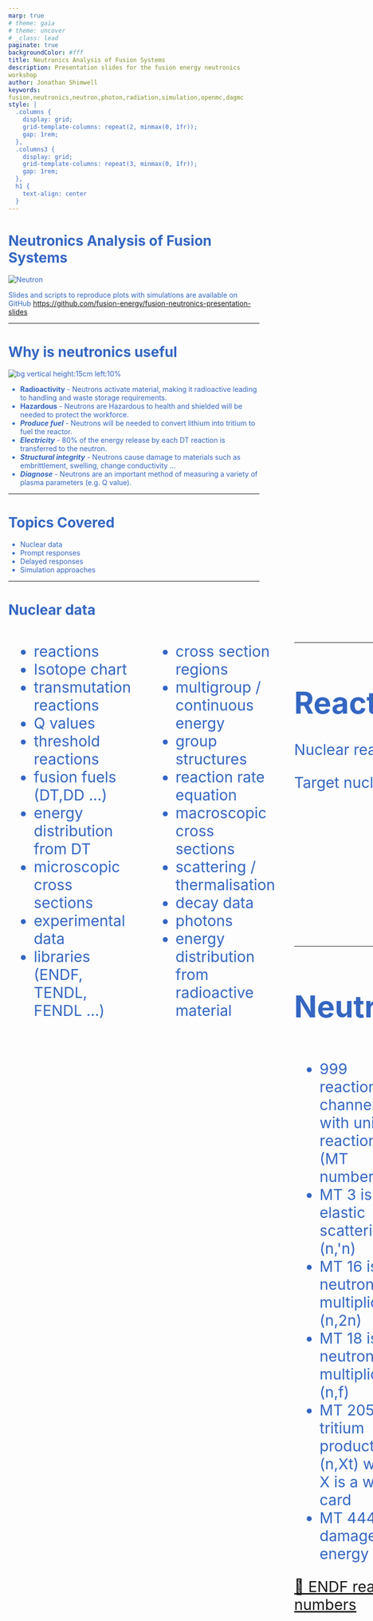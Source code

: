 ```yaml
---
marp: true
# theme: gaia
# theme: uncover
# _class: lead
paginate: true
backgroundColor: #fff
title: Neutronics Analysis of Fusion Systems
description: Presentation slides for the fusion energy neutronics workshop
author: Jonathan Shimwell
keywords: fusion,neutronics,neutron,photon,radiation,simulation,openmc,dagmc
style: |
  .columns {
    display: grid;
    grid-template-columns: repeat(2, minmax(0, 1fr));
    gap: 1rem;
  },
  .columns3 {
    display: grid;
    grid-template-columns: repeat(3, minmax(0, 1fr));
    gap: 1rem;
  },
  h1 {
    text-align: center
  }
---
```


<style>
  :root {
    --color-background: #fff;
    --color-foreground: #333;
    --color-highlight: #f96;
    --color-dimmed: #888;
    font-family: 'Century Gothic';
    color: #3466C2
  }
  {
    font-size: 29px
  }
  code {
    white-space : pre-wrap !important;
    word-break: break-word;
  }
  .columns {
    display: grid;
  }
  h1 {
    justify-content: center;
  }
  section {
    justify-content: start;
  }
  img[alt~="bottom-right"] {
    position: absolute;
    top: 90%;
    right: 1%;
  }
</style>

# Neutronics Analysis of Fusion Systems

![Neutron](images/cover.png)
<!-- ![bottom-right](logo) -->

Slides and scripts to reproduce plots with simulations are available on GitHub
https://github.com/fusion-energy/fusion-neutronics-presentation-slides

---


# Why is neutronics useful


![bg vertical height:15cm left:10%](images/why_neutronics.png)
- **Radioactivity** - Neutrons activate material, making it radioactive leading to handling and waste storage requirements.​
- **Hazardous** - Neutrons are Hazardous to health and shielded will be needed to protect the workforce.​
- ***Produce fuel*** - Neutrons will be needed to convert lithium into tritium to fuel the reactor.​
- ***Electricity*** - 80% of the energy release by each DT reaction is transferred to the neutron.​
- ***Structural integrity*** - Neutrons cause damage to materials such as embrittlement, swelling, change conductivity …​
- ***Diagnose*** - Neutrons are an important method of measuring a variety of plasma parameters (e.g. Q value).​

---

# Topics Covered

- Nuclear data
- Prompt responses
- Delayed responses
- Simulation approaches

---





# Nuclear data

<div class="columns"  style="font-size: 30px;">
<div>

  - reactions
  - Isotope chart
  - transmutation reactions
  - Q values
  - threshold reactions
  - fusion fuels (DT,DD ...)
  - energy distribution from DT
  - microscopic cross sections
  - experimental data
  - libraries (ENDF, TENDL, FENDL ...)
</div>
<div>

  - cross section regions
  - multigroup / continuous energy
  - group structures
  - reaction rate equation
  - macroscopic cross sections
  - scattering / thermalisation
  - decay data
  - photons
  - energy distribution from radioactive material

  <!-- - energy angle plot
  - energy energy plot
  - pathlength
  - equation for logarithmic energy loss
  - transmutation to unstable -->
  <!-- - electrons
  - other particles -->

</div>
<div>

---

# Reactions

Nuclear reactions notation

Target nuclei (incident projectile, resulting fragments) resulting nuclei
<html>
  <body>
    <svg height="250" width="100%" xmlns="http://www.w3.org/2000/svg">
      <text x="40%" y="50" fill="red" font-size="35">Be9(n,2n)2He4</text>
      <line x1="40%" y1="60" x2="20%" y2="200" style="stroke:red;stroke-width:2" />
      <line x1="47%" y1="60" x2="40%" y2="200" style="stroke:red;stroke-width:2" />
      <line x1="50%" y1="60" x2="66%" y2="200" style="stroke:red;stroke-width:2" />
      <line x1="60%" y1="60" x2="85%" y2="200" style="stroke:red;stroke-width:2" />
      <text x="15%" y="230" fill="red" font-size="35">Target</text>
      <text x="35%" y="230" fill="red" font-size="35">Projectile</text>
      <text x="60%" y="230" fill="red" font-size="35">Product</text>
      <text x="80%" y="230" fill="red" font-size="35">Product</text>
    </svg> 
  </body>
</html>

---

# Neutron induced reactions

<div class="columns"  style="font-size: 30px;">
<div>

 - 999 reactions channels with unique reaction IDs (MT numbers)
 - MT 3 is elastic scattering (n,'n)
 - MT 16 is neutron multiplication (n,2n)
 - MT 18 is neutron multiplication (n,f)
 - MT 205 is tritium production (n,Xt) where X is a wild card
 - MT 444 is damage energy

 [🔗 ENDF reaction numbers](https://www.oecd-nea.org/dbdata/data/manual-endf/endf102_MT.pdf)

 </div>
<div>
 
 ![](images/inelastic.png)

 </div>
<div>

 ---

# Transmutation reactions

Reactions that result in a change of the isotope

<div class="columns3"  style="font-size: 30px;">
<div>

###  No transmutation
(n, elastic)
(n, inelastic)
(n, heating)

</div>
<div>

### Element transmutation
(n,p)
(n,alpha)
(n,fission)
Be9(n,2n)2He4


</div>
<div>

### Isotope transmutation

(n, gamma)
Pb208(n,2n)Pb207

</div>
<div>


---

# Transmutation of lead to gold

<div class="columns"  style="font-size: 30px;">
<div>

![gold to lead](images/gold-lead-isotope-chart2.png)

[Image source IAEA](https://www-nds.iaea.org/relnsd/vcharthtml/VChartHTML.html)


</div>
<div>

- 1 stable isotope of gold Au$_{79}^{197}$
- 3 natural isotopes of lead
  - Pb$_{82}^{204}$ ⚛ -3 protons, -4 neutrons
  - Pb$_{82}^{206}$ ⚛ -3 protons, -6 neutrons
  - Pb$_{82}^{207}$ ⚛ -3 protons, -7 neutrons 
  - Pb$_{82}^{208}$ ⚛ -3 protons, -8 neutrons
- 2 reactions for converting gold to lead
  - Pb204 (n,3npa) Au197
  - Pb204 (n,nta) Au197
- No cross section data found in ENDF
</div>
<div>


---

# Q values

Amount of energy absorbed (-ve) or release (+ve) during the nuclear reaction

| Reaction    | Energy release [MeV] |Threshold reaction |
| -------- | ------- |------- |
| Be9(n,2n)   | -1.6   | Yes  |
| Pb208(n,2n) | -7.3   | Yes  |
| Li6(n,t)    |  4.8   | No   |
| Li7(n,nt)   | -2.4   | Yes  |

Mass and Binding energy converted to kinetic energy

Online Q value calculator at [NNDC](https://www.nndc.bnl.gov/qcalc/)

---

# Fusion fuels

<div class="columns"  style="font-size: 30px;">
<div>

![](images/fusion-cross-sections.png)

</div>
<div>


Q values of fusion fuel reactions

| Reaction  | Energy release (MeV) |
| --------- | ------- |
| D + T -> He$^{4}$ + n  |  17.6      |
| D + D -> He$^{3}$+n |   3.3     |
| D + D -> T + p |   4.0     |
| D + He$^{3}$->He$^{4}$+p | 18.3  *     |

* No neutron emitted

---

# Aneutronic Fusion fuels 

<div class="columns"  style="font-size: 30px;">
<div>

- Neutrons are not emitted in the primary fuel reaction
- Neutrons can be emitted by reactions with the products
- Energy capture via direct conversion or divertor?

</div>
<div>

| Reaction  | Energy release <br> [MeV] |
| --------- | ------- |
| D + Li$^{6}$ -> 2He$^{4}$ | 22.4       |
| P + Li$^{6}$ -> He$^{4}$ + He$^{3}$    | 4.0       |
| He$^{3}$ + Li$^{6}$ -> He$^{4}$ + p  | 16.9       |
| He$^{3}$ + He$^{3}$ -> He$^{4}$ + 2p  | 12.86       |
| p + Li$^{7}$ -> 2He$^{4}$ | 17.2       |
| p -> B$^{11}$ -> 3He$^{4}$ | 8.7        |
| p -> N$^{15}$ -> C$^{12}$ + He$^{4}$ |      5.0  |

</div>
<div>

---

# Energy of neutrons from DT fuel

<div class="columns"  style="font-size: 30px;">
<div>

- A DT plasma has several fusion reactions.
- DT is the most likely reaction.
- DD and TT reactions also occur with lower probabilities.
- All reactions and emit different energy neutrons.

</div>
<div>

![](images/dd_tt_dt.png)

</div>
<div>

---

# Microscopic Cross Section

<div class="columns"  style="font-size: 30px;">
<div>

- Measured in Barns (1 barn = $10^{-28}m^{2}$)
- Energy dependant
- Cross section evaluations exist for:
  - different incident particles
  - different nuclides
  - different interactions.
- Important neutron reactions plotted
  - Tritium breeding
  - Neutron multiplication

</div>
<div>

![](images/important-microscopic-cross-sections.png)

</div>
<div>

---

# Reaction rate equation


- The reaction rate ($RR$) can be found by knowing the number of neutrons per unit volume ($n$), the velocity of neutrons ($v$), the material density ($p$), Avogadro's number ($N_{a}$), the microscopic cross section at the neutron energy ($\sigma_{e}$) and the atomic weight of the material ($M$).
- This reduces down to the neutron flux ($\phi$), nuclide number density ($N_{d}$) and microscopic cross section $\sigma_{e}$.
- This can be reduced one more stage by making use of the Macroscopic cross section ($\Sigma_{e}$).


$$ RR = \frac{nv\rho N_{a}\sigma_{e} }{M} = \phi N_{d} \sigma_{e} = \phi \Sigma_{e} $$

---

# Macroscopic cross section


<div class="columns"  style="font-size: 30px;">
<div>

- Lithium metatitanate has a material density of 3.4 g/cm3
- When plotting materials the Macroscopic cross section accounts for number density of the different isotopes
- Units for Macroscopic cross section are cm$^{-1}$

</div>
<div>

![](images/macroscopic_cross_sections.png)

</div>
<div>

---

# Multigroup cross sections

<div class="columns"  style="font-size: 30px;">
<div>

- Discretize a continuous distribution 
- Histogram of average cross section in each energy bin
- Continuous cross section has rules for interpolation that can be accounted for.
- Groups are not equally spaced.
- Structures are optimized for different energy ranges (fission, fast fission, fusion etc)

</div>
<div>

![](images/multi_group_isotope.png)

</div>
<div>

---

# Cross section regions

<div class="columns"  style="font-size: 30px;">
<div>

Reactions have characteristics
- resolved resonance
- unresolved resonance
- 1/v section
- thresholds
- scattering

</div>
<div>

![](images/cross_section_regions.png)

</div>
<div>

---

## Angular distribution

<div class="columns"  style="font-size: 30px;">
<div>

- The scattering angle varies depending on the energy of the incident neutron
- Low energy neutrons have isotropic scattering (even probability in all directions)
- High energy neutrons are more likely to have a low deflection angle and are forwards bias.

</div>
<div>

![](images/angle_energy_cross_section.png)

</div>
<div>

---

# Energy distribution

<div class="columns"  style="font-size: 30px;">
<div>

- There is also data on neutrons released in reactions such as (n,2n).
- The (n,2n) reaction is a threshold reaction and requires energy.
- No run away chain reaction possible.

</div>
<div>

![](images/angle_energy_be9.png)

</div>
<div>

---

# Experimental data

<div class="columns"  style="font-size: 30px;">
<div>

- Availability of experimental data varies for different reactions and different isotopes.

- Typically the experimental data is then interpreted to create evaluation libraries, such as ENDF, JEFF, JENDL, CENDL.


</div>
<div>

[![](images/exfor_be_n_2n.png)](https://nds.iaea.org/dataexplorer/)

Source [IAEA nuclear data services](https://nds.iaea.org/dataexplorer/?target_elem=Au&target_mass=197&reaction=n%2Cg)

</div>
<div>

---

# Nuclear data libraries

There are several groups that produce and distribute nuclear data

- TENDL 2023 🇪🇺 2850 neutron
- JENDL 5 🇯🇵 795 neutron
- ENDF/B-VIII.0 🇺🇸 557 neutron
- JEFF 3.3 🇪🇺 562 neutrons
- BROND 3.1 🇷🇺 372 neutrons
- FENDL 3.2b 🌐 191 neutron
- CENDL 3.2 🇨🇳 272  neutron

---

# Path length

<div class="columns">
<div >

- Path length = 1 / $\Sigma_{T}$
- A 14MeV neutron will lose energy via scattering interactions
- As the neutron energy decreases the path length also decreases
- Path length at thermal energy is more constant

![](images/neutron-scatter.png)
</div>
<div>

![](https://s3.amazonaws.com/media-p.slid.es/uploads/1162849/images/9184302/water_path_length.jpg)

</div>
<div>


---

# Energy loss

The average logarithmic energy decrement (or loss) per collision ($\xi$) is related to the atomic mass ($A$) of the nucleus

<div style='text-align: center;'>

$\xi = 1+ \frac{(A-1)^2}{2A} ln \frac{(A-1)}{(A+1)}$

</div>

<table style="width:100%">
  <tr>
    <th></th>
    <th>Hydrogen</th>
    <th>Deuterium</th>
    <th>Beryllium</th>
    <th>Carbon</th>
    <th>Uranium</th>
  </tr>
  <tr>
    <td>Mass of nucleus</td>
    <td>1</td>
    <td>2</td>
    <td>9</td>
    <td>12</td>
    <td>238</td>
  </tr>
  <tr>
    <td>Energy decrement</td>
    <td>1</td>
    <td>0.7261</td>
    <td>0.2078</td>
    <td>0.1589</td>
    <td>0.0084</td>
  </tr>
</table>

![width:150px](images/elastic.png)


---

# Why lithium

<div class="columns"  style="font-size: 30px;">
<div>

- Lithium has a particularly high cross section for tritium production
- Li6 has a very high cross section at low neutron energies
- Li7 has a reasonable cross section at high neutron energies
- Other reaction channels are relativity low
- Often alloyed with Si or other elements to improve material properties (e.g. flammability)

</div>
<div>

![](images/all_tritium_multi.png)

* Elements up to Iron plotted
</div>
<div>

---

# Why beryllium

<div class="columns"  style="font-size: 30px;">
<div>

- Beryllium has the lowest threshold energy for any isotope with a n,2n reaction.
- This means even low energy 3MeV neutrons can undergo (n,2n) reactions.
- Often alloyed with Ti or other elements to improve material properties (e.g. swelling due to retention)
- Lead is also a popular choice for a neutron multiplier

</div>
<div>

![](images/all_neutron_multi.png)
* Elements up to Iron plotted

</div>
<div>

---

# Other materials


## Tungsten

- High atomic number = good gamma attenuation

- High neutron capture resonances = good neutron attenuation

## Water

- High hydrogen content = excellent neutron moderator

## Helium 4

- Low interaction cross sections and low density = transparent to neutrons and gammas 


---

# Neutron spectra through materials


By knowing the materials present can you identify which blanket results in which spectrum

- FLiBe, Molten salt, typically 90% enriched Li6
- HCPB, helium cooled pebble bed, typically 60% enriched Li6
- HCLL, helium cooled lithium lead, typically 90% enriched Li6
- WCCB, Water cooled ceramic breeder, typically 60% enriched Li6
- WCLL, water cooled lithium lead, typically 90% enriched Li6
- Liquid Lithium, typically natural enrichment


---


![bg](images/who-wants-to-be-million-spectra.png)

---

![](images/blanket_spectra_legend.png)

---

# Prompt responses

<div class="columns"  style="font-size: 30px;">
<div>

  - Neutron wall loading
  - Heating
  <!-- - Gamma production -->
  <!-- - Damage Per Atom (DPA) -->
  <!-- - Gas production -->
</div>
<div>

  <!-- - Cascades, recombination -->
  - Tritium breeding
  <!-- - Enrichment -->
  <!-- - Neutron multiplication -->
  - Dose
</div>
<div>

---

# Neutron wall loading

<div class="columns"  style="font-size: 30px;">
<div>

- Energy carried by uncollided source neutrons incident on a unit area of first wall per unit time
- Units typically used $MW m^{-2}$ 
- Useful for estimating neutronics results and scaling or comparing results
- For simple source distributions and geometry, can calculate analytically
- Complex source distributions or geometries require more sophisticated methods (e.g Monte Carlo)


</div>
<div>


![](scripts/wall-loading.png)


</div>
<div>


---

# Neutron wall example

- Significant poloidal variation of neutron wall loading occur in toroidal magnetic confinement fusion reactors

![width:650px](images/wall-loading.png)
source http://dx.doi.org/10.13182/FST13-751

---

# Nuclear Heating

- Energy deposition calculated from the flux using “Kinetic Energy Released in MAterials” (KERMA) factors
- Energy lost by a neutron from a collision is assumed to be deposited locally
- Gamma photons produced by neutrons are transported to determine where their energy is deposited (need coupled neutron-photon transport)
- The power density distribution is used in thermal-hydraulics calculations and subsequent structural analysis (e.g. thermal stress)
- Total heating is used for sizing cooling systems
- Nuclear energy multiplication (Mn) is ratio of energy deposited by neutrons and gamma photons in the reactor to neutron energy incident on FW


---

# Nuclear Heating depends on material and location


<div class="columns"  style="font-size: 30px;">
<div>

- At same location with same neutron flux, nuclear heating depends on material
- High-Z materials usually yield higher nuclear heating than low-Z materials
- Gamma heating represents ~85% of nuclear heating in high-Z materials and only ~40% in low-Z materials
- Nuclear heating drops rapidly as we move away from FW

</div>
<div>

![](images/heating_vs_distance.png)

</div>
<div>

<!-- ---

# Detailed nuclear heating example

- Determine nuclear heating to ensure adequate cooling in components
- Nuclear heating will have localized peaks in higher Z materials (e.g. steel) that are adjacent to moderator regions (e.g. water coolant)  
  - good from an engineering perspective

TODO
plot of heating vs distance with steel and water
mesh plot of heating for geometry with water pipes -->

---

<!-- # Radiation Damage of Materials


- Energetic neutrons produce: 
  - interstitials and vacancies (atomic displacement)
  - transmutations (gaseous and metallic)
- Determined using neutron flux with appropriate reaction cross sections
- Evaluation of effects of radiation damage on mechanical and physical properties is a crucial aspect of development of structural materials for fusion 
- Damage parameters greatly influenced by neutron energy spectrum

TODO DPA vs energy plot of Iron
TODO helium production plot in Iron -->

<!-- --- -->


# [Tritium Breeding Ratio](https://prezi.com/embed/rnzt6pjj-xfu/?bgcolor=ffffff&lock_to_path=0&autoplay=1&autohide_ctrls=1&landing_data=bHVZZmNaNDBIWnNjdEVENDRhZDFNZGNIUE43MHdLNWpsdFJLb2ZHanI0eWk1QlBaUER3dVArS1hRQTAxNXdDZWNRPT0&landing_sign=ABm-Z3JCWCuKHnLF1Q-0yjuTsqyWAQdv3CEpUjcYcXk)

<iframe src="https://prezi.com/embed/rnzt6pjj-xfu/?bgcolor=ffffff&lock_to_path=0&autoplay=1&autohide_ctrls=1&landing_data=bHVZZmNaNDBIWnNjdEVENDRhZDFNZGNIUE43MHdLNWpsdFJLb2ZHanI0eWk1QlBaUER3dVArS1hRQTAxNXdDZWNRPT0&landing_sign=ABm-Z3JCWCuKHnLF1Q-0yjuTsqyWAQdv3CEpUjcYcXk" title="W3Schools Free Online Web Tutorials" width="100%" height="100%"></iframe>


---

<!-- # He/dpa Ratio For Structural Materials

SiC has an order of magnitude higher He/dpa than steel at the FW
He/dpa for V at the FW is lower with modest gradient
SS316 has enhanced He production deep in blanket
Due to 10 wppm B in SS316 along with large Ni content

TODO plot graph of dpa vs depth
TODO plot graph of he production vs depth
TODO plot ratio of dpa to He production
TODO these different materials SiC, steel, Vandium alloy, eurofer

--- -->


# Instantaneous Dose


<div class="columns"  style="font-size: 30px;">
<div>

- Different types of dose, absorbed, equivalent and effective.
- Effective dose is typically used for dose maps.
- Dose coefficients units of $Sv.cm^2$
- Neutron flux ($particles.cm^{-2}s^{-1}$)
- Resulting dose in Sv per second

</div>
<div>


![](images/dose.png)

</div>
<div>

---


---


# Delayed response


<div class="columns"  style="font-size: 30px;">
<div>

  - Activation
  - Activity build up and decay
  - Emission spectra
  - Shut down dose
    <!-- - Waste -->
  <!-- - Decay heat vs time -->

</div>
<div>

  - Analysis needed to lift or cool components
  <!-- - Activated coolant -->
  - Impact of burn up on TBR
    <!-- - Shielding -->
  <!-- - Pulsed irradiation / constant irradiation -->

</div>
<div>

---

# Activation reactions


![bg 50%](images/reaction-directions.png)

---


# Build up and saturation

<div class="columns">
<div>

<span style="color:green;">

- New isotopes created during irradiation

</span>

<span style="color:orange;">

- Radioactive isotopes decay and will eventually reach a point where decay rate is equal to activation rate.

</span>

<span style="color:red;">

- Decay is more noticeable once the plasma is shutdown.

</span>

- The activity is related to the irradiation time and the nuclide half life.

</div>
<div>


![height:550px](images/activation-cooldown.png)

</div>
<div>

---

# Activation pathways

![width:800px](images/activation-directions-fe56.png)

---
# Activation products


<div class="columns">
<div>

- High energy neutron activation
![](images/isotope_chart_high_activation.png)

</div>
<div>

- Low energy neutron activation
![](images/isotope_chart_low_activation.png)

</div>
<div>

---


# Activation products from fission

- Fission of large atoms (e.g. U235)
- Results in two fission products far from stability

![bg 60%](images/isotope_chart_fission_activation.png)


---

# Emission during decay


<div class="columns">
<div>

- Characteristic gamma energies and intensities emitted
- Reduces with half life of unstable isotope
- Problematic sources in fusion Co60
- Neutrons also emitted by isotopes such as N17 found which is formed by Oxygen irradiation in water

</div>
<div>

![](images/gamma_spec2.png)

</div>
<div>

---

# Shut down dose rate

<div class="columns">
<div>

- Post irradiation gamma and even neutron emission from radioactive isotopes continues.
- Gamma and neutrons emitted cause dose field that makes human maintenance difficult.
- This causes components to generate self heating
- Reduced strength of components due to temperature, lift carefully
- Activated coolant pumped outside of the bio-shield



Image source [Eurofusion](https://scipub.euro-fusion.org/wp-content/uploads/eurofusion/WPBBPR17_17590_submitted.pdf)

</div>
<div>

![width:450](images/shutdown-dose-rate.png)

</div>
<div>

---

![bg](images/million-solid.png)

<!-- # Decay heat vs time

cooling components analysis -->

---

# Overview of neutronics simulation software

- Inventory codes
- Monte Carlo Radiation transport
- Geometry conversion software

---

# Inventory codes

Solving the Bateman equation

| Name of software | Group / community / country | 
|  ----- | -----| 
| ACAB | UNED, Spain | 
| ALARA | Wisconsin, US | 
| Aburn | North China Electrical Power | 
| OpenMC | MIT, ANL, community | 
| Origen | LANL, US | 
| Serpent | VTT, Finland | 
| Fispact | CCFE / UKAEA | 
| Fornax | Silver Fir Software, US | 


---

# Radiation transport

Sampling the Boltzman transport equation

- Stochastic / Monte Carlo is most widely used method in fusion
- Track individual particle histories through phase space
- Random sampling of particle behavior at each event
- Accumulate contributions to the mean behavior from each history
- Variance reduction used to speed up simulation


---

# Monte Carlo Simulations

| Name of software | Group / community / country | 
|  ----- | -----| 
| FLUKA | CERN |
| GEANT | CERN |
| MCNP | LANL | 
| OpenMC | MIT, ANL and open source community |
| Serpent | VTT, Finland |
| TopMC | China |
| TRIPOLI | France |
| SCONE | Cambridge UK |
| MC DC | US |

---

# Geometry for Monte Carlo


<div class="columns">
<div>

CAD to DAGMC convertors
  - cad-to-dagmc
  - cad-to-openmc
  - stl-to-dagmc
  - stellermesh
  - Cubit

![width:190px](images/dagmc_model.png)

</div>
<div>

CAD to CSG convertors
  - GeoUned
  - McCAD
  - TopMC

![width:350px](https://upload.wikimedia.org/wikipedia/commons/8/8b/Csg_tree.png)

</div>
<div>


---


# Geometry conversion

[Link to flowchat](https://www.mermaidchart.com/raw/bfea01f7-56e6-4780-9687-0a6c99e58b74?theme=light&version=v0.1&format=svg)

![mermaid](images/cad-toneutronics-routes.png)


---

# Software distribution

Open source codes such as OpenMC and DAGMC are distributed via GitHub, conda.

Some codes used in neutronics are controlled codes under export control

Distribution in the US by RSICC and in the EU by the NEA databank.

![RSICC](images/rsicc.png)
[RSICC](http://rsicc.ornl.gov/Default.aspx)

<!-- ![RSICC](images/nea.png)
[NEA databank](https://www.oecd-nea.org/dbcps/) -->

---

# Questions

# 📧 mail@jshimwell.com
# ![width:60](images/github.png) @shimwell


---